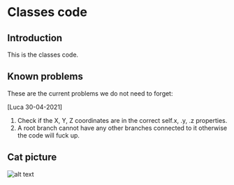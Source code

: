 # Classes code

## Introduction

This is the classes code.

## Known problems

These are the current problems we do not need to forget:

[Luca 30-04-2021]

1. Check if the X, Y, Z coordinates are in the correct self.x, .y, .z properties.
2. A root branch cannot have any other branches connected to it otherwise the code will fuck up.

## Cat picture

![alt text](https://api.time.com/wp-content/uploads/2020/01/smudge-the-cat-interview.jpg)